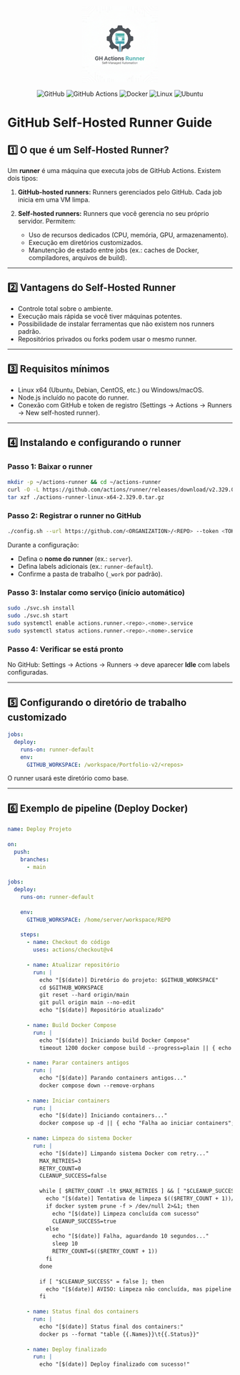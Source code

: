 <p align="center">
  <img src="/Gemini_Generated_Image_86ne9786ne9786ne.png" width="170" alt="Github action Logo IA">
</p>
<p align="center">
  <img src="https://img.shields.io/badge/github-%23121011.svg?style=for-the-badge&logo=github&logoColor=white" alt="GitHub"/>
  <img src="https://img.shields.io/badge/github%20actions-%232671E5.svg?style=for-the-badge&logo=githubactions&logoColor=white" alt="GitHub Actions"/>
  <img src="https://img.shields.io/badge/docker-%230db7ed.svg?style=for-the-badge&logo=docker&logoColor=white" alt="Docker"/>
  <img src="https://img.shields.io/badge/linux-FCC624?style=for-the-badge&logo=linux&logoColor=black" alt="Linux"/>
  <img src="https://img.shields.io/badge/ubuntu-E95420?style=for-the-badge&logo=ubuntu&logoColor=white" alt="Ubuntu"/>
</p>

# GitHub Self-Hosted Runner Guide

## 1️⃣ O que é um Self-Hosted Runner?

Um **runner** é uma máquina que executa jobs de GitHub Actions. Existem dois tipos:

1. **GitHub-hosted runners:** Runners gerenciados pelo GitHub. Cada job inicia em uma VM limpa.
2. **Self-hosted runners:** Runners que você gerencia no seu próprio servidor. Permitem:

   * Uso de recursos dedicados (CPU, memória, GPU, armazenamento).
   * Execução em diretórios customizados.
   * Manutenção de estado entre jobs (ex.: caches de Docker, compiladores, arquivos de build).

---

## 2️⃣ Vantagens do Self-Hosted Runner

* Controle total sobre o ambiente.
* Execução mais rápida se você tiver máquinas potentes.
* Possibilidade de instalar ferramentas que não existem nos runners padrão.
* Repositórios privados ou forks podem usar o mesmo runner.

---

## 3️⃣ Requisitos mínimos

* Linux x64 (Ubuntu, Debian, CentOS, etc.) ou Windows/macOS.
* Node.js incluído no pacote do runner.
* Conexão com GitHub e token de registro (Settings → Actions → Runners → New self-hosted runner).

---

## 4️⃣ Instalando e configurando o runner

### Passo 1: Baixar o runner

```bash
mkdir -p ~/actions-runner && cd ~/actions-runner
curl -O -L https://github.com/actions/runner/releases/download/v2.329.0/actions-runner-linux-x64-2.329.0.tar.gz
tar xzf ./actions-runner-linux-x64-2.329.0.tar.gz
```

### Passo 2: Registrar o runner no GitHub

```bash
./config.sh --url https://github.com/<ORGANIZATION>/<REPO> --token <TOKEN>
```

Durante a configuração:

* Defina o **nome do runner** (ex.: `server`).
* Defina labels adicionais (ex.: `runner-default`).
* Confirme a pasta de trabalho (`_work` por padrão).

### Passo 3: Instalar como serviço (início automático)

```bash
sudo ./svc.sh install
sudo ./svc.sh start
sudo systemctl enable actions.runner.<repo>.<nome>.service
sudo systemctl status actions.runner.<repo>.<nome>.service
```

### Passo 4: Verificar se está pronto

No GitHub: Settings → Actions → Runners → deve aparecer **Idle** com labels configuradas.

---

## 5️⃣ Configurando o diretório de trabalho customizado

```yaml
jobs:
  deploy:
    runs-on: runner-default
    env:
      GITHUB_WORKSPACE: /workspace/Portfolio-v2/<repos>
```

O runner usará este diretório como base.

---

## 6️⃣ Exemplo de pipeline (Deploy Docker)

```yaml
name: Deploy Projeto

on:
  push:
    branches:
      - main

jobs:
  deploy:
    runs-on: runner-default

    env:
      GITHUB_WORKSPACE: /home/server/workspace/REPO

    steps:
      - name: Checkout do código
        uses: actions/checkout@v4

      - name: Atualizar repositório
        run: |
          echo "[$(date)] Diretório do projeto: $GITHUB_WORKSPACE"
          cd $GITHUB_WORKSPACE
          git reset --hard origin/main
          git pull origin main --no-edit
          echo "[$(date)] Repositório atualizado"

      - name: Build Docker Compose
        run: |
          echo "[$(date)] Iniciando build Docker Compose"
          timeout 1200 docker compose build --progress=plain || { echo "Build falhou ou timeout"; exit 1; }

      - name: Parar containers antigos
        run: |
          echo "[$(date)] Parando containers antigos..."
          docker compose down --remove-orphans

      - name: Iniciar containers
        run: |
          echo "[$(date)] Iniciando containers..."
          docker compose up -d || { echo "Falha ao iniciar containers"; exit 1; }

      - name: Limpeza do sistema Docker
        run: |
          echo "[$(date)] Limpando sistema Docker com retry..."
          MAX_RETRIES=3
          RETRY_COUNT=0
          CLEANUP_SUCCESS=false

          while [ $RETRY_COUNT -lt $MAX_RETRIES ] && [ "$CLEANUP_SUCCESS" = false ]; do
            echo "[$(date)] Tentativa de limpeza $(($RETRY_COUNT + 1))/$MAX_RETRIES..."
            if docker system prune -f > /dev/null 2>&1; then
              echo "[$(date)] Limpeza concluída com sucesso"
              CLEANUP_SUCCESS=true
            else
              echo "[$(date)] Falha, aguardando 10 segundos..."
              sleep 10
              RETRY_COUNT=$(($RETRY_COUNT + 1))
            fi
          done

          if [ "$CLEANUP_SUCCESS" = false ]; then
            echo "[$(date)] AVISO: Limpeza não concluída, mas pipeline continua..."
          fi

      - name: Status final dos containers
        run: |
          echo "[$(date)] Status final dos containers:"
          docker ps --format "table {{.Names}}\t{{.Status}}"

      - name: Deploy finalizado
        run: |
          echo "[$(date)] Deploy finalizado com sucesso!"
```
